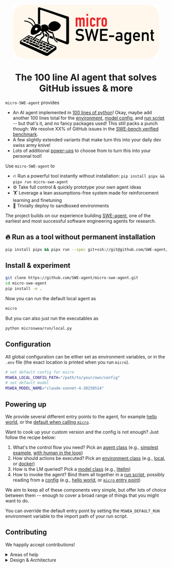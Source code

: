 <div align="center">

<img src="docs/assets/micro-swe-agent-banner.svg" alt="micro-swe-agent banner" style="height: 12em"/>
<h1>The 100 line AI agent that solves GitHub issues & more</h1>

</div>

`micro-SWE-agent` provides

- An AI agent implemented in [100 lines of python](https://github.com/SWE-agent/micro-swe-agent/blob/main/microswea/agents/default.py)!
Okay, maybe add another 100 lines total for the [environment](https://github.com/SWE-agent/micro-swe-agent/blob/main/microswea/environments/local.py),
[model config](https://github.com/SWE-agent/micro-swe-agent/blob/main/microswea/models/litellm_model.py),
and [run script](https://github.com/SWE-agent/micro-swe-agent/blob/main/microswea/run/hello_world.py) -- but that's it, and no fancy packages used!
This still packs a punch though: We resolve XX% of GitHub issues in the [SWE-bench verified benchmark](https://www.swebench.com/).
- A few slightly extended variants that make turn this into your daily dev swiss army knive!
- Lots of additional [power-ups](#powering-up) to choose from to turn this into your personal tool!

Use `micro-SWE-agent` to

- 🔥 Run a powerful tool instantly without installation: `pip install pipx && pipx run micro-swe-agent`
- ⚙️ Take full control & quickly prototype your own agent ideas
- 🏋 Leverage a lean assumptions-free system made for reinforcement learning and finetuning
- 🐳 Trivially deploy to sandboxed environments

The project builds on our experience building [SWE-agent](https://swe-agent.com), one of the earliest and most successful software engineering agents for research.

## 🔥 Run as a tool without permanent installation <a target="fire"/>

```bash
pip install pipx && pipx run --spec git+ssh://git@github.com/SWE-agent/micro-swe-agent micro-swe-agent
```

## Install & experiment

```bash
git clone https://github.com/SWE-agent/micro-swe-agent.git
cd micro-swe-agent
pip install -e .
```

Now you can run the default local agent as

```bash
micro
```

But you can also just run the executables as

```bash
python microswea/run/local.py
```

## Configuration

All global configuration can be either set as environment variables, or
in the `.env` file (the exact location is printed when you run `micro`).

```bash
# set default config for micro
MSWEA_LOCAL_CONFIG_PATH="/path/to/your/own/config"
# set default model
MSWEA_MODEL_NAME="claude-sonnet-4-20250514"
```

## Powering up <a target="powerup"/>

We provide several different entry points to the agent,
for example [hello world](https://github.com/SWE-agent/micro-swe-agent/blob/main/microswea/run/hello_world.py),
or the [default when calling `micro`](https://github.com/SWE-agent/micro-swe-agent/blob/main/microswea/run/local.py).

Want to cook up your custom version and the config is not enough?
Just follow the recipe below:

1. What's the control flow you need? Pick an [agent class](https://github.com/SWE-agent/micro-swe-agent/blob/main/microswea/agents) (e.g., [simplest example](https://github.com/SWE-agent/micro-swe-agent/blob/main/microswea/agents/default.py), [with human in the loop](https://github.com/SWE-agent/micro-swe-agent/blob/main/microswea/agents/interactive.py))
2. How should actions be executed? Pick an [environment class](https://github.com/SWE-agent/micro-swe-agent/blob/main/microswea/environments) (e.g., [local](https://github.com/SWE-agent/micro-swe-agent/blob/main/microswea/environments/local.py), or [docker](https://github.com/SWE-agent/micro-swe-agent/blob/main/microswea/environments/docker.py))
3. How is the LM queried? Pick a [model class](https://github.com/SWE-agent/micro-swe-agent/blob/main/microswea/models) (e.g., [litellm](https://github.com/SWE-agent/micro-swe-agent/blob/main/microswea/models/litellm_model.py))
4. How to invoke the agent? Bind them all together in a [run script](https://github.com/SWE-agent/micro-swe-agent/blob/main/microswea/run), possibly reading from a [config](https://github.com/SWE-agent/micro-swe-agent/blob/main/microswea/config) (e.g., [hello world](https://github.com/SWE-agent/micro-swe-agent/blob/main/microswea/run/hello_world.py), or [`micro` entry point](https://github.com/SWE-agent/micro-swe-agent/blob/main/microswea/run/local.py))

We aim to keep all of these components very simple, but offer lots of choice between them -- enough to cover a broad range of
things that you might want to do.

You can override the default entry point by setting the `MSWEA_DEFAULT_RUN` environment variable to the import path of your run script.

## Contributing

We happily accept contributions!

<details>
<summary>Areas of help</summary>

- Support for more models (anything where `litellm` doesn't work out of the box)
- Documentation, examples, tutorials, etc.
- Support for more environments & deployments (e.g., run it as a github action, etc.)
- Take a look at the [issues](https://github.com/SWE-agent/micro-swe-agent/issues) and see if there's anything you'd like to work on!

</details>

<details>
<summary>Design & Architecture</summary>

- `micro-swe-agent` aims to stay minimalistic & hackable
- To extend features, we prefer to add a new version of the one of the four components above, rather than making the existing components more complex
- Components should be relatively self-contained, but if there are utilities that might be shared, add a `utils` folder (like [this one](https://github.com/SWE-agent/micro-swe-agent/tree/main/microswea/models/utils)). But keep it simple!
- If your component is a bit more specific, add it into an `extra` folder (like [this one](https://github.com/SWE-agent/micro-swe-agent/tree/main/microswea/run/extra))
- Our target audience is anyone who doesn't shy away from modifying a bit of code (especially a run script) to get what they want
- Therefore, not everything needs to be configurable with the config files, but it should be easy to use with a run script
- Many LMs write very verbose code -- please clean it up! Same goes for the tests. They should still be concise and readable.
- Please install `pre-commit` (`pip install pre-commit && pre-commit install`) and run it before committing. This will enforce our style guide.

</details>
